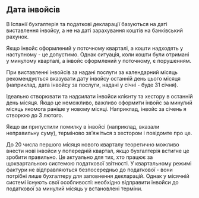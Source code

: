 ## Дата інвойсів

В Іспанії бухгалтерія та податкові декларації базуються на даті виставлення інвойсу, а не на даті зарахування коштів на
банківський рахунок.

Якщо інвойс оформлений у поточному кварталі, а кошти надходять у наступному - це допустимо. Однак ситуація, коли кошти
були отримані у минулому кварталі, а інвойс оформлений у поточному, є порушенням.

При виставленні інвойсів за надані послуги за календарний місяць рекомендується вказувати дату інвойсу останній день
цього місяця (наприклад, дата інвойсу за послуги, надані у січні - буде 31 січня).

Ідеально створювати та надсилати інвойси клієнту та хестору в останній день місяця. Якщо це неможливо, важливо оформити
інвойс за минулий місяць якомога раніше у новому місяці. Наприклад, інвойс за січень я створюю до 3 лютого.

Якщо ви припустили помилку в інвойсі (наприклад, вказали неправильну суму), терміново зв’яжіться з хестором і повідомте
про це.

До 20 числа першого місяця нового кварталу теоретично можливо внести нові інвойси у попередній квартал, якщо бухгалтерія
встигне це зробити правильно. Це актуально для тих, хто працює за щоквартальною системою податкової звітності. У
квартальному режимі фактури не відправляються безпосередньо до податкової - вони потрібні лише бухгалтеру для заповнення
декларацій. Однак у місячній системі існують свої особливості: необхідно відправити інвойси до податкової за минулий
місяць у встановлені терміни.

